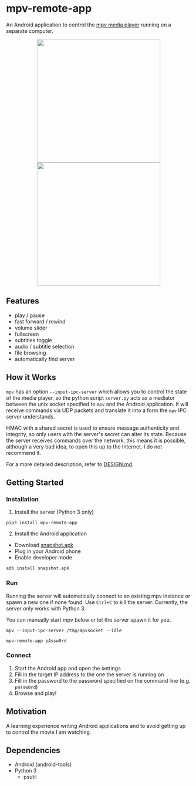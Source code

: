 # mpv-remote-app
An Android application to control the [mpv media player](https://mpv.io/)
running on a separate computer.

<p align="center">
<img src="https://raw.githubusercontent.com/mcastorina/mpv-remote-app/master/screenshots/app-main.png" width="336">
<img src="https://raw.githubusercontent.com/mcastorina/mpv-remote-app/master/screenshots/app-settings.png" width="336">
</p>

## Features

* play / pause
* fast forward / rewind
* volume slider
* fullscreen
* subtitles toggle
* audio / subtitle selection
* file browsing
* automatically find server

## How it Works
`mpv` has an option `--input-ipc-server` which allows you to control
the state of the media player, so the python script `server.py` acts as
a mediator between the unix socket specified to `mpv` and the Android
application. It will receive commands via UDP packets and translate it
into a form the `mpv` IPC server understands.

HMAC with a shared secret is used to ensure message authenticity and
integrity, so only users with the server's secret can alter its state.
Because the server receives commands over the network, this means it is
possible, although a very bad idea, to open this up to the Internet. I
do not recommend it.

For a more detailed description, refer to [DESIGN.md](DESIGN.md).

## Getting Started

### Installation

1. Install the server (Python 3 only)

```
pip3 install mpv-remote-app
```

2. Install the Android application

- Download [snapshot.apk](snapshot.apk)
- Plug in your Android phone
- Enable developer mode

```
adb install snapshot.apk
```

### Run
Running the server will automatically connect to an existing mpv instance
or spawn a new one if none found. Use `Ctrl+C` to kill the
server. Currently, the server only works with Python 3.

You can manually start mpv below or let the server spawn it for you.
```
mpv --input-ipc-server /tmp/mpvsocket --idle
```

```
mpv-remote-app p4ssw0rd
```

### Connect
1. Start the Android app and open the settings
2. Fill in the target IP address to the one the server is running on
3. Fill in the password to the password specified on the command line (e.g. `p4ssw0rd`)
4. Browse and play!

## Motivation
A learning experience writing Android applications and to avoid getting
up to control the movie I am watching.

## Dependencies

* Android (android-tools)
* Python 3
  * psutil
